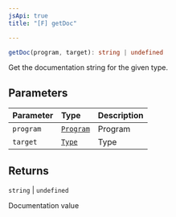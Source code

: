 ```yaml
---
jsApi: true
title: "[F] getDoc"

---
```

```ts
getDoc(program, target): string | undefined
```

Get the documentation string for the given type.

## Parameters

| Parameter | Type | Description |
| :------ | :------ | :------ |
| `program` | [`Program`](Interface.Program.md) | Program |
| `target` | [`Type`](Type.Type.md) | Type |

## Returns

`string` \| `undefined`

Documentation value
